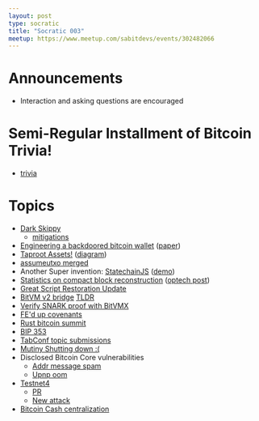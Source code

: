```yaml
---
layout: post
type: socratic
title: "Socratic 003"
meetup: https://www.meetup.com/sabitdevs/events/302482066
---
```


# Announcements

- Interaction and asking questions are encouraged

# Semi-Regular Installment of Bitcoin Trivia!

- [trivia](https://x.com/base58btc/status/1824198678438924539)

# Topics

- [Dark Skippy](https://x.com/utxoclub/status/1820520960476561825)
  - [mitigations](https://x.com/nunchuk_io/status/1820710359780704557)
- [Engineering a backdoored bitcoin wallet](https://x.com/wootsecurity/status/1823085045399363882) ([paper](https://www.usenix.org/conference/woot24/presentation/scott))
- [Taproot Assets!](https://lightning.engineering/posts/2024-07-23-taproot-assets-LN/) ([diagram](https://x.com/hmichellerose/status/1819417741394067716?s=46))
- [assumeutxo merged](https://github.com/bitcoin/bitcoin/pull/28553)
- Another Super invention: [StatechainJS](https://github.com/supertestnet/statechainjs) ([demo](https://www.youtube.com/watch?v=24pNIs6M7qo))
- [Statistics on compact block reconstruction](https://delvingbitcoin.org/t/stats-on-compact-block-reconstructions/1052) ([optech post](https://bitcoinops.org/en/newsletters/2024/08/09/#statistics-on-compact-block-reconstruction))
- [Great Script Restoration Update](https://primal.net/e/note1vwf4lxff22ps40k2yv4p5jrg5wncwsakxnwwcecmmg5gs8nv635qvg6v39)
- [BitVM v2 bridge](https://bitvm.org/bitvm_bridge.pdf) [TLDR](https://twitter.com/alexeiZamyatin/status/1824034904516051335)
- [Verify SNARK proof with BitVMX](https://x.com/bitvmx/status/1816123923106259394)
- [FE'd up covenants](https://rubin.io/public/pdfs/fedcov.pdf)
- [Rust bitcoin summit](https://hackmd.io/@notmandatory/r1tcjErKR)
- [BIP 353](https://satsto.me/)
- [TabConf topic submissions](https://github.com/TABConf/6.tabconf.com/issues)
- [Mutiny Shutting down :(](https://blog.mutinywallet.com/mutiny-wallet-is-shutting-down/)
- Disclosed Bitcoin Core vulnerabilities
  - [Addr message spam](https://bitcoincore.org/en/2024/07/31/disclose-addrman-int-overflow/)
  - [Upnp oom](https://bitcoincore.org/en/2024/07/31/disclose-upnp-oom/)
- [Testnet4](https://mempool.space/testnet4)
  - [PR](https://github.com/bitcoin/bitcoin/pull/29775)
  - [New attack](https://delvingbitcoin.org/t/zawy-s-alternating-timestamp-attack/1062)
- [Bitcoin Cash centralization](https://x.com/ParkerMerritt/status/1808909755491999857)
